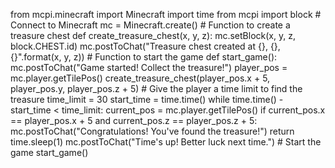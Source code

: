 from mcpi.minecraft import Minecraft import time from mcpi import block # Connect to Minecraft mc = Minecraft.create() # Function to create a treasure chest def create_treasure_chest(x, y, z): mc.setBlock(x, y, z, block.CHEST.id) mc.postToChat("Treasure chest created at {}, {}, {}".format(x, y, z)) # Function to start the game def start_game(): mc.postToChat("Game started! Collect the treasure!") player_pos = mc.player.getTilePos() create_treasure_chest(player_pos.x + 5, player_pos.y, player_pos.z + 5) # Give the player a time limit to find the treasure time_limit = 30 start_time = time.time() while time.time() - start_time < time_limit: current_pos = mc.player.getTilePos() if current_pos.x == player_pos.x + 5 and current_pos.z == player_pos.z + 5: mc.postToChat("Congratulations! You've found the treasure!") return time.sleep(1) mc.postToChat("Time's up! Better luck next time.") # Start the game start_game()
